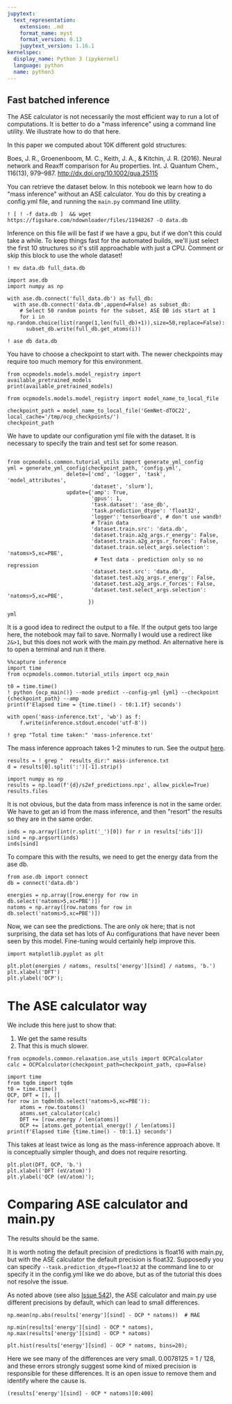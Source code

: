 ```yaml
---
jupytext:
  text_representation:
    extension: .md
    format_name: myst
    format_version: 0.13
    jupytext_version: 1.16.1
kernelspec:
  display_name: Python 3 (ipykernel)
  language: python
  name: python3
---
```


Fast batched inference
------------------

The ASE calculator is not necessarily the most efficient way to run a lot of computations. It is better to do a "mass inference" using a command line utility. We illustrate how to do that here. 

In this paper we computed about 10K different gold structures:

Boes, J. R., Groenenboom, M. C., Keith, J. A., & Kitchin, J. R. (2016). Neural network and Reaxff comparison for Au properties. Int. J. Quantum Chem., 116(13), 979–987. http://dx.doi.org/10.1002/qua.25115

You can retrieve the dataset below. In this notebook we learn how to do "mass inference" without an ASE calculator. You do this by creating a config.yml file, and running the `main.py` command line utility.

```{code-cell} ipython3
! [ ! -f data.db ]  && wget https://figshare.com/ndownloader/files/11948267 -O data.db 
```



Inference on this file will be fast if we have a gpu, but if we don't this could take a while. To keep things fast for the automated builds, we'll just select the first 10 structures so it's still approachable with just a CPU. 
Comment or skip this block to use the whole dataset!

```{code-cell} ipython3
! mv data.db full_data.db

import ase.db
import numpy as np

with ase.db.connect('full_data.db') as full_db:
  with ase.db.connect('data.db',append=False) as subset_db:
    # Select 50 random points for the subset, ASE DB ids start at 1
    for i in np.random.choice(list(range(1,len(full_db)+1)),size=50,replace=False):
      subset_db.write(full_db.get_atoms(i))
```

```{code-cell} ipython3
! ase db data.db
```

You have to choose a checkpoint to start with. The newer checkpoints may require too much memory for this environment. 

```{code-cell} ipython3
from ocpmodels.models.model_registry import available_pretrained_models
print(available_pretrained_models)

```

```{code-cell} ipython3
from ocpmodels.models.model_registry import model_name_to_local_file

checkpoint_path = model_name_to_local_file('GemNet-dTOC22', local_cache='/tmp/ocp_checkpoints/')
checkpoint_path

```

We have to update our configuration yml file with the dataset. It is necessary to specify the train and test set for some reason. 

```{code-cell} ipython3

from ocpmodels.common.tutorial_utils import generate_yml_config
yml = generate_yml_config(checkpoint_path, 'config.yml',
                   delete=['cmd', 'logger', 'task', 'model_attributes',
                           'dataset', 'slurm'],
                   update={'amp': True,
                           'gpus': 1,
                           'task.dataset': 'ase_db',
                           'task.prediction_dtype': 'float32',
                           'logger':'tensorboard', # don't use wandb!
                           # Train data
                           'dataset.train.src': 'data.db',
                           'dataset.train.a2g_args.r_energy': False,
                           'dataset.train.a2g_args.r_forces': False,
                           'dataset.train.select_args.selection': 'natoms>5,xc=PBE',
                            # Test data - prediction only so no regression
                           'dataset.test.src': 'data.db',
                           'dataset.test.a2g_args.r_energy': False,
                           'dataset.test.a2g_args.r_forces': False,
                           'dataset.test.select_args.selection': 'natoms>5,xc=PBE',
                          })

yml
```

It is a good idea to redirect the output to a file. If the output gets too large here, the notebook may fail to save. Normally I would use a redirect like `2&>1`, but this does not work with the main.py method. An alternative here is to open a terminal and run it there.

```{code-cell} ipython3
%%capture inference
import time
from ocpmodels.common.tutorial_utils import ocp_main

t0 = time.time()
! python {ocp_main()} --mode predict --config-yml {yml} --checkpoint {checkpoint_path} --amp
print(f'Elapsed time = {time.time() - t0:1.1f} seconds')
```

```{code-cell} ipython3
with open('mass-inference.txt', 'wb') as f:
    f.write(inference.stdout.encode('utf-8')) 
```

```{code-cell} ipython3
! grep "Total time taken:" 'mass-inference.txt'
```

The mass inference approach takes 1-2 minutes to run. See the output [here](./mass-inference.txt).

```{code-cell} ipython3
results = ! grep "  results_dir:" mass-inference.txt
d = results[0].split(':')[-1].strip()
```

```{code-cell} ipython3
import numpy as np
results = np.load(f'{d}/s2ef_predictions.npz', allow_pickle=True)
results.files
```

It is not obvious, but the data from mass inference is not in the same order. We have to get an id from the mass inference, and then "resort" the results so they are in the same order.

```{code-cell} ipython3
inds = np.array([int(r.split('_')[0]) for r in results['ids']])
sind = np.argsort(inds)
inds[sind]
```

To compare this with the results, we need to get the energy data from the ase db.

```{code-cell} ipython3
from ase.db import connect
db = connect('data.db')

energies = np.array([row.energy for row in db.select('natoms>5,xc=PBE')])
natoms = np.array([row.natoms for row in db.select('natoms>5,xc=PBE')])
```

Now, we can see the predictions. The are only ok here; that is not surprising, the data set has lots of Au configurations that have never been seen by this model. Fine-tuning would certainly help improve this.

```{code-cell} ipython3
import matplotlib.pyplot as plt

plt.plot(energies / natoms, results['energy'][sind] / natoms, 'b.')
plt.xlabel('DFT')
plt.ylabel('OCP');
```

# The ASE calculator way

We include this here just to show that:

1. We get the same results
2. That this is much slower.

```{code-cell} ipython3
from ocpmodels.common.relaxation.ase_utils import OCPCalculator
calc = OCPCalculator(checkpoint_path=checkpoint_path, cpu=False)
```

```{code-cell} ipython3
import time
from tqdm import tqdm
t0 = time.time()
OCP, DFT = [], []
for row in tqdm(db.select('natoms>5,xc=PBE')):
    atoms = row.toatoms()
    atoms.set_calculator(calc)
    DFT += [row.energy / len(atoms)]
    OCP += [atoms.get_potential_energy() / len(atoms)]
print(f'Elapsed time {time.time() - t0:1.1} seconds')
```

This takes at least twice as long as the mass-inference approach above. It is conceptually simpler though, and does not require resorting.

```{code-cell} ipython3
plt.plot(DFT, OCP, 'b.')
plt.xlabel('DFT (eV/atom)')
plt.ylabel('OCP (eV/atom)');
```

# Comparing ASE calculator and main.py

The results should be the same. 

It is worth noting the default precision of predictions is float16 with main.py, but with the ASE calculator the default precision is float32. Supposedly you can specify `--task.prediction_dtype=float32` at the command line to or specify it in the config.yml like we do above, but as of the tutorial this does not resolve the issue.

As noted above (see also [Issue 542](https://github.com/Open-Catalyst-Project/ocp/issues/542)), the ASE calculator and main.py use different precisions by default, which can lead to small differences. 

```{code-cell} ipython3
np.mean(np.abs(results['energy'][sind] - OCP * natoms))  # MAE
```

```{code-cell} ipython3
np.min(results['energy'][sind] - OCP * natoms), np.max(results['energy'][sind] - OCP * natoms)
```

```{code-cell} ipython3
plt.hist(results['energy'][sind] - OCP * natoms, bins=20);
```

Here we see many of the differences are very small. 0.0078125 = 1 / 128, and these errors strongly suggest some kind of mixed precision is responsible for these differences. It is an open issue to remove them and identify where the cause is.

```{code-cell} ipython3
(results['energy'][sind] - OCP * natoms)[0:400]
```
